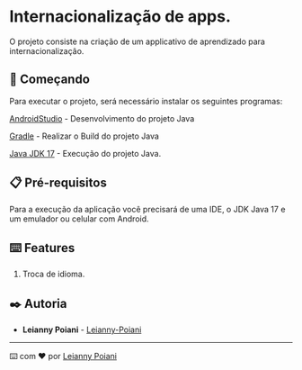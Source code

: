 # Internacionalização de apps.

O projeto consiste na criação de um applicativo de aprendizado para internacionalização.

## 🚀 Começando

Para executar o projeto, será necessário instalar os seguintes programas:

[AndroidStudio](https://developer.android.com/studio?hl=pt&gclid=CjwKCAjwm8WZBhBUEiwA178UnLR4Xdb2hHZLcNza7KQCILaqt_VklbdAIZ7jWICN2m6uIuC2REs2mBoCRp8QAvD_BwE&gclsrc=aw.ds) - Desenvolvimento do projeto Java

[Gradle](https://gradle.org/install/) - Realizar o Build do projeto Java

[Java JDK 17](https://www.oracle.com/java/technologies/javase/jdk17-archive-downloads.html) - Execução do projeto Java.

## 📋 Pré-requisitos

Para a execução da aplicação você precisará de uma IDE, o JDK Java 17 e um emulador ou celular com Android.

## ⌨️ Features

1. Troca de idioma.

## ✒️ Autoria

* **Leianny Poiani** - [Leianny-Poiani](https://github.ibm.com/Leianny-Poiani)
---
⌨️ com ❤️ por [Leianny Poiani](https://github.ibm.com/Leianny-Poiani) 
